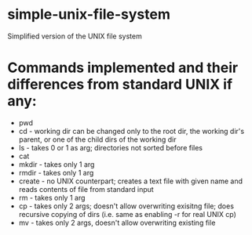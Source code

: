 # simple-unix-file-system
Simplified version of the UNIX file system

# Commands implemented and their differences from standard UNIX if any:
+ pwd
+ cd - working dir can be changed only to the root dir, the working dir's parent, or one of the child dirs of the working dir
+ ls - takes 0 or 1 as arg; directories not sorted before files
+ cat
+ mkdir - takes only 1 arg
+ rmdir - takes only 1 arg
+ create - no UNIX counterpart; creates a text file with given name and reads contents of file from standard input
+ rm - takes only 1 arg
+ cp - takes only 2 args; doesn't allow overwriting exisitng file; does recursive copying of dirs (i.e. same as enabling -r for real UNIX cp)
+ mv - takes only 2 args, doesn't allow overwriting existing file

